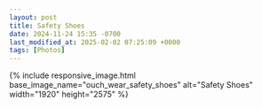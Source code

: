 ```yaml
---
layout: post
title: Safety Shoes
date: 2024-11-24 15:35 -0700
last_modified_at: 2025-02-02 07:25:09 +0000
tags: [Photos]
---
```


{% include responsive_image.html base_image_name="ouch_wear_safety_shoes" alt="Safety Shoes" 
    width="1920" height="2575" %}
